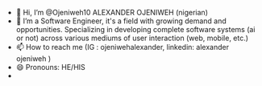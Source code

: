 - 👋 Hi, I’m @Ojeniweh10  ALEXANDER OJENIWEH (nigerian)
- 👀 I’m a Software Engineer, it's a field with growing demand and opportunities. Specializing in developing complete software systems (ai or not) across various mediums of user interaction (web, mobile, etc.) 
- 📫 How to reach me (IG : ojeniwehalexander,  linkedin: alexander ojeniweh )
- 😄 Pronouns: HE/HIS
-
<!---
Ojeniweh10/Ojeniweh10 is a ✨ special ✨ repository because its `README.md` (this file) appears on your GitHub profile.
You can click the Preview link to take a look at your changes.
--->
